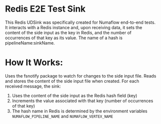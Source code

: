 # Redis E2E Test Sink

This Redis UDSink was specifically created for Numaflow end-to-end tests. 
It interacts with a Redis instance and, upon receiving data, 
it sets the content of the side input as the key in Redis, 
and the number of occurrences of that key as its value.
The name of a hash is pipelineName:sinkName.

# How It Works:
Uses the fsnotify package to watch for changes to the side input file.
Reads and stores the content of the side input file when created.
For each received message, the sink:
1. Uses the content of the side input as the Redis hash field (key)
2. Increments the value associated with that key (number of occurrences of that key)
3. The hash name in Redis is determined by the environment variables `NUMAFLOW_PIPELINE_NAME` and `NUMAFLOW_VERTEX_NAME`


